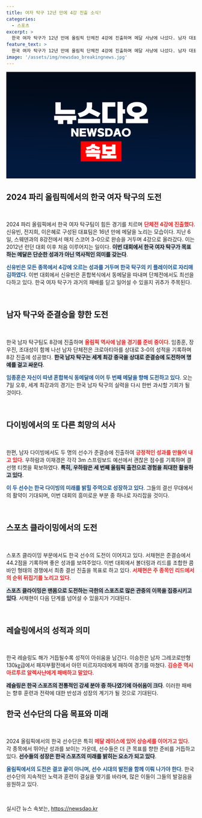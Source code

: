 ```yaml
---
title: 여자 탁구 12년 만에 4강 진출 소식!
categories:
  - 스포츠
excerpt: >
  한국 여자 탁구가 12년 만에 올림픽 단체전 4강에 진출하며 메달 사냥에 나섰다. 남자 대표팀도 8강에 진입, 다이빙과 스포츠클라이밍 선수들까지 각종 종목에서 활발한 경쟁을 보이고 있다!
feature_text: >
  한국 여자 탁구가 12년 만에 올림픽 단체전 4강에 진출하며 메달 사냥에 나섰다. 남자 대표팀도 8강에 진입, 다이빙과 스포츠클라이밍 선수들까지 각종 종목에서 활발한 경쟁을 보이고 있다!
image: '/assets/img/newsdao_breakingnews.jpg'
---
```


<p><img src="/assets/img/newsdao_breakingnews.jpg" alt="firstkoreanews 속보" /></p>

<h2 data-ke-size="size26">2024 파리 올림픽에서의 한국 여자 탁구의 도전</h2>

<p data-ke-size="size16">&nbsp;</p>

<p>2024 파리 올림픽에서 한국 여자 탁구팀이 힘든 경기를 치르며 <b><span style="color: #ee2323;">단체전 4강에 진출했다</span></b>. 신유빈, 전지희, 이은혜로 구성된 대표팀은 16년 만에 메달을 노리는 모습이다. 지난 6일, 스웨덴과의 8강전에서 매치 스코어 3-0으로 완승을 거두며 4강으로 올라갔다. 이는 2012년 런던 대회 이후 처음 이루어지는 일이다. <b><span style="background-color: #21538527;">이번 대회에서 한국 여자 탁구가 목표하는 메달은 단순한 성과가 아닌 역사적인 의미를 갖는다</span></b>. </p>

<p><b><span style="color: #1a5490;">신유빈은 모든 종목에서 4강에 오르는 성과를 거두며 한국 탁구의 키 플레이어로 자리매김하였다</span></b>. 이번 대회에서 신유빈은 혼합복식에서 동메달을 따내며 단체전에서도 최선을 다하고 있다. 한국 여자 탁구가 과거의 패배를 딛고 일어설 수 있을지 귀추가 주목된다.</p>

<p data-ke-size="size16">&nbsp;</p>

<h2 data-ke-size="size26">남자 탁구와 준결승을 향한 도전</h2>

<p data-ke-size="size16">&nbsp;</p>

<p>한국 남자 탁구팀도 8강에 진출하며 <b><span style="color: #ee2323;">올림픽 역사에 남을 경기를 준비 중이다</span></b>. 임종훈, 장우진, 조대성이 함께 나선 남자 단체전은 크로아티아를 상대로 3-0의 성적을 기록하며 8강 진출에 성공했다. <b><span style="background-color: #21538527;">한국 남자 탁구는 세계 최강 중국을 상대로 준결승에 도전하며 명예를 걸고 싸운다</span></b>.</p>

<p><b><span style="color: #1a5490;">임종훈은 자신이 따낸 혼합복식 동메달에 이어 두 번째 메달을 향해 도전하고 있다</span></b>. 오는 7일 오후, 세계 최강과의 경기는 한국 남자 탁구의 실력을 다시 한번 과시할 기회가 될 것이다.</p>

<p data-ke-size="size16">&nbsp;</p>

<h2 data-ke-size="size26">다이빙에서의 또 다른 희망의 서사</h2>

<p data-ke-size="size16">&nbsp;</p>

<p>한편, 남자 다이빙에서도 두 명의 선수가 준결승에 진출하여 <b><span style="color: #ee2323;">긍정적인 성과를 만들어 내고 있다</span></b>. 우하람과 이재경은 각각 3m 스프링보드 예선에서 괜찮은 점수를 기록하며 결선행 티켓을 확보하였다. <b><span style="background-color: #21538527;">특히, 우하람은 세 번째 올림픽 출전으로 경험을 최대한 활용하고 있다</span></b>. </p>

<p><b><span style="color: #1a5490;">이 두 선수는 한국 다이빙의 미래를 밝힐 주역으로 성장하고 있다</span></b>. 그들의 결선 무대에서의 활약이 기대되며, 이번 대회의 흥미로운 부분 중 하나로 자리잡을 것이다.</p>

<p data-ke-size="size16">&nbsp;</p>

<h2 data-ke-size="size26">스포츠 클라이밍에서의 도전</h2>

<p data-ke-size="size16">&nbsp;</p>

<p>스포츠 클라이밍 부문에서도 한국 선수의 도전이 이어지고 있다. 서채현은 준결승에서 44.2점을 기록하며 좋은 성과를 보여주었다. 이번 대회에서 볼더링과 리드를 조합한 콤바인 형태의 경쟁에서 최종 결선 진출을 목표로 하고 있다. <b><span style="color: #ee2323;">서채현은 주 종목인 리드에서의 순위 뒤집기를 노리고 있다</span></b>.</p>

<p><b><span style="background-color: #21538527;">스포츠 클라이밍은 맨몸으로 도전하는 극한의 스포츠로 많은 관중의 이목을 집중시키고 있다</span></b>. 서채현이 다음 단계를 넘어설 수 있을지가 기대된다.</p>

<p data-ke-size="size16">&nbsp;</p>

<h2 data-ke-size="size26">레슬링에서의 성적과 의미</h2>

<p data-ke-size="size16">&nbsp;</p>

<p>한국 레슬링도 해가 거듭될수록 성적이 아쉬움을 남긴다. 이승찬은 남자 그레코로만형 130㎏급에서 패자부활전에서 아민 미르자자데에게 패하여 경기를 마쳤다. <b><span style="color: #ee2323;">김승준 역시 아르투르 알렉사냔에게 패배하고 말았다</span></b>.</p>

<p><b><span style="background-color: #21538527;">레슬링은 한국 스포츠의 전통적인 강세 분야 중 하나였기에 아쉬움이 크다</span></b>. 이러한 패배는 향후 훈련과 전략에 대한 반성과 성장의 계기가 될 것으로 기대된다. </p>

<h2 data-ke-size="size26">한국 선수단의 다음 목표와 미래</h2>

<p data-ke-size="size16">&nbsp;</p>

<p>2024 올림픽에서의 한국 선수단은 특히 <b><span style="color: #ee2323;">메달 레이스에 있어 상승세를 이어가고 있다</span></b>. 각 종목에서 뛰어난 성과를 보이는 가운데, 선수들은 더 큰 목표를 향한 준비를 거듭하고 있다. <b><span style="background-color: #21538527;">선수들의 성장은 한국 스포츠의 미래를 밝히는 요소가 되고 있다</span></b>.</p>

<p><b><span style="color: #1a5490;">올림픽에서의 도전은 결코 끝이 아니며, 선수 시대의 발전을 함께 이뤄 나가야 한다</span></b>. 한국 선수단의 지속적인 노력과 훈련이 결실을 맺기를 바라며, 많은 이들이 그들의 발걸음을 응원하고 있다. </p>

<p data-ke-size="size16">&nbsp;</p>
실시간 뉴스 속보는, <a href="https://newsdao.kr" rel="dofollow">https://newsdao.kr</a>


